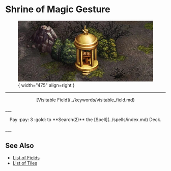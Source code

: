 # Shrine of Magic Gesture

<figure markdown="span">

![Shrine of Magic Gesture Map Location](../assets/locations-shrine_of_magic_gesture.webp){ width="475" align=right }

</figure>

___
<p style="text-align: center;" markdown>[Visitable Field](../keywords/visitable_field.md)</p>
___
<p style="text-align: center;" markdown>Pay :pay: 3 :gold: to **Search(2)** the [Spell](../spells/index.md) Deck.</p>
___


## See Also

- [List of Fields](index.md)
- [List of Tiles](../tiles/index.md)
